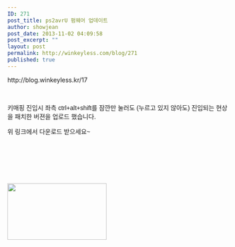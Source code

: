 ```yaml
---
ID: 271
post_title: ps2avrU 펌웨어 업데이트
author: showjean
post_date: 2013-11-02 04:09:58
post_excerpt: ""
layout: post
permalink: http://winkeyless.com/blog/271
published: true
---
```

<p style="text-align: left; clear: none; float: none;">http://blog.winkeyless.kr/17</p><p style="text-align: left; clear: none; float: none;"><br /></p><p style="text-align: left; clear: none; float: none;"><span style="font-family: '맑은 고딕', 'Malgun Gothic', 나눔고딕, NanumGothic, 돋움, dotum, 'Georgia Pro', Arial; font-size: 14px; line-height: 20px;">키매핑 진입시 좌측 ctrl+alt+shift를 잠깐만 눌러도 (누르고 있지 않아도) 진입되는 현상을 패치한 버젼을 업로드 했습니다.</span></p><p style="text-align: left; clear: none; float: none;"><font face="맑은 고딕, Malgun Gothic, 나눔고딕, NanumGothic, 돋움, dotum, Georgia Pro, Arial"><span style="font-size: 14px; line-height: 20px;">위 링크에서 다운로드 받으세요~</span></font></p><p style="text-align: left; clear: none; float: none;"><br /></p><p style="text-align: left; clear: none; float: none;"><br /></p><p><br /></p><p style="text-align: left; clear: none; float: none;"><img src="http://winkeyless.com/blog/wp-content/uploads/1/cfile8.uf.262B293A52747AA504BD67.png" class="aligncenter" width="224" height="128" filename="A.87 family symbol_small.png" filemime="image/png" /></p><p><br /></p>